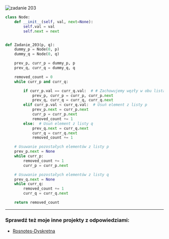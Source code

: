 <picture>
  <source srcset="../../srt/zbior_zadan/203.png" media="(prefers-color-scheme: light)">
  <source srcset="../../srt/zbior_zadan/black_203.png" media="(prefers-color-scheme: dark)">
  <img src="../../srt/zbior_zadan/black_203.png" alt="zadanie 203">
</picture>

```python
class Node:
    def __init__(self, val, next=None):
        self.val = val
        self.next = next


def Zadanie_203(p, q):
    dummy_p = Node(0, p)
    dummy_q = Node(0, q)

    prev_p, curr_p = dummy_p, p
    prev_q, curr_q = dummy_q, q

    removed_count = 0
    while curr_p and curr_q:

        if curr_p.val == curr_q.val:  # # Zachowujemy węzły w obu listach
            prev_p, curr_p = curr_p, curr_p.next
            prev_q, curr_q = curr_q, curr_q.next
        elif curr_p.val < curr_q.val:  # Usuń element z listy p
            prev_p.next = curr_p.next
            curr_p = curr_p.next
            removed_count += 1
        else:  # Usuń element z listy q
            prev_q.next = curr_q.next
            curr_q = curr_q.next
            removed_count += 1

    # Usuwanie pozostałych elementów z listy p
    prev_p.next = None
    while curr_p:
        removed_count += 1
        curr_p = curr_p.next

    # Usuwanie pozostałych elementów z listy q
    prev_q.next = None
    while curr_q:
        removed_count += 1
        curr_q = curr_q.next

    return removed_count
```

---
### Sprawdź też moje inne projekty z odpowiedziami:
- [Rosnotes-Dyskretna](https://github.com/kamilGie/Rosnotes-Dyskretna)
